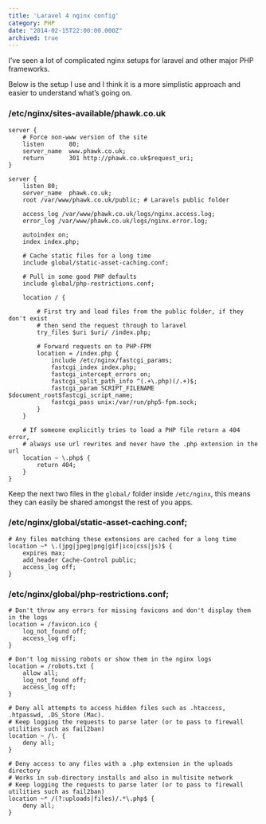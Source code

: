 ```yaml
---
title: 'Laravel 4 nginx config'
category: PHP
date: "2014-02-15T22:00:00.000Z"
archived: true
---
```


I’ve seen a lot of complicated nginx setups for laravel and other major PHP frameworks.

Below is the setup I use and I think it is a more simplistic approach and easier to understand what’s going on.

### /etc/nginx/sites-available/phawk.co.uk

```text
server {
    # Force non-www version of the site
    listen       80;
    server_name  www.phawk.co.uk;
    return       301 http://phawk.co.uk$request_uri;
}

server {
    listen 80;
    server_name  phawk.co.uk;
    root /var/www/phawk.co.uk/public; # Laravels public folder

    access_log /var/www/phawk.co.uk/logs/nginx.access.log;
    error_log /var/www/phawk.co.uk/logs/nginx.error.log;

    autoindex on;
    index index.php;

    # Cache static files for a long time
    include global/static-asset-caching.conf;

    # Pull in some good PHP defaults
    include global/php-restrictions.conf;

    location / {

        # First try and load files from the public folder, if they don't exist
        # then send the request through to laravel
        try_files $uri $uri/ /index.php;

        # Forward requests on to PHP-FPM
        location = /index.php {
            include /etc/nginx/fastcgi_params;
            fastcgi_index index.php;
            fastcgi_intercept_errors on;
            fastcgi_split_path_info ^(.+\.php)(/.+)$;
            fastcgi_param SCRIPT_FILENAME $document_root$fastcgi_script_name;
            fastcgi_pass unix:/var/run/php5-fpm.sock;
        }
    }

    # If someone explicitly tries to load a PHP file return a 404 error,
    # always use url rewrites and never have the .php extension in the url
    location ~ \.php$ {
        return 404;
    }
}
```

Keep the next two files in the `global/` folder inside `/etc/nginx`, this means they can easily be shared amongst the rest of you apps.

### /etc/nginx/global/static-asset-caching.conf;

```text
# Any files matching these extensions are cached for a long time
location ~* \.(jpg|jpeg|png|gif|ico|css|js)$ {
    expires max;
    add_header Cache-Control public;
    access_log off;
}
```

### /etc/nginx/global/php-restrictions.conf;

```text
# Don't throw any errors for missing favicons and don't display them in the logs
location = /favicon.ico {
    log_not_found off;
    access_log off;
}

# Don't log missing robots or show them in the nginx logs
location = /robots.txt {
    allow all;
    log_not_found off;
    access_log off;
}

# Deny all attempts to access hidden files such as .htaccess, .htpasswd, .DS_Store (Mac).
# Keep logging the requests to parse later (or to pass to firewall utilities such as fail2ban)
location ~ /\. {
    deny all;
}

# Deny access to any files with a .php extension in the uploads directory
# Works in sub-directory installs and also in multisite network
# Keep logging the requests to parse later (or to pass to firewall utilities such as fail2ban)
location ~* /(?:uploads|files)/.*\.php$ {
    deny all;
}
```
